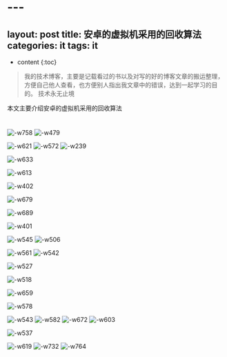 # ---
layout: post
title: 安卓的虚拟机采用的回收算法
categories: it
tags:  it 
---

* content
{:toc}

> 我的技术博客，主要是记载看过的书以及对写的好的博客文章的搬运整理，方便自己他人查看，也方便别人指出我文章中的错误，达到一起学习的目的。
> 技术永无止境

本文主要介绍安卓的虚拟机采用的回收算法


# 

![-w758](../blog_picture/2019-03-26-android_laji_huishou/15535738979511.jpg)
![-w479](../blog_picture/2019-03-26-android_laji_huishou/15535739840103.jpg)


![-w621](../blog_picture/2019-03-26-android_laji_huishou/15535740634384.jpg)
![-w572](../blog_picture/2019-03-26-android_laji_huishou/15535742767036.jpg)
![-w239](../blog_picture/2019-03-26-android_laji_huishou/15535743468195.jpg)


![-w633](../blog_picture/2019-03-26-android_laji_huishou/15535747122662.jpg)


![-w613](../blog_picture/2019-03-26-android_laji_huishou/15535756759573.jpg)


![-w402](../blog_picture/2019-03-26-android_laji_huishou/15535762814063.jpg)


![-w679](../blog_picture/2019-03-26-android_laji_huishou/15535764554391.jpg)

![-w689](../blog_picture/2019-03-26-android_laji_huishou/15535766781729.jpg)


![-w401](../blog_picture/2019-03-26-android_laji_huishou/15535772817046.jpg)

![-w545](../blog_picture/2019-03-26-android_laji_huishou/15535775166134.jpg)
![-w506](../blog_picture/2019-03-26-android_laji_huishou/15535775921568.jpg)

![-w561](../blog_picture/2019-03-26-android_laji_huishou/15535781109294.jpg)
![-w542](../blog_picture/2019-03-26-android_laji_huishou/15535782744827.jpg)


![-w527](../blog_picture/2019-03-26-android_laji_huishou/15535790304896.jpg)


![-w518](../blog_picture/2019-03-26-android_laji_huishou/15535791411678.jpg)

![-w659](../blog_picture/2019-03-26-android_laji_huishou/15535795520516.jpg)

![-w578](../blog_picture/2019-03-26-android_laji_huishou/15535799434246.jpg)


![-w543](../blog_picture/2019-03-26-android_laji_huishou/15535991242866.jpg)
![-w582](../blog_picture/2019-03-26-android_laji_huishou/15535993473089.jpg)
![-w672](../blog_picture/2019-03-26-android_laji_huishou/15535995906638.jpg)
![-w603](../blog_picture/2019-03-26-android_laji_huishou/15536005140109.jpg)

![-w537](../blog_picture/2019-03-26-android_laji_huishou/15536005423233.jpg)

![-w619](../blog_picture/2019-03-26-android_laji_huishou/15536007770153.jpg)
![-w732](../blog_picture/2019-03-26-android_laji_huishou/15536013511710.jpg)
![-w764](../blog_picture/2019-03-26-android_laji_huishou/15536014886242.jpg)






